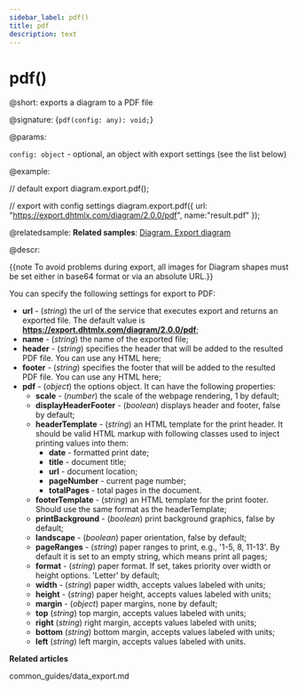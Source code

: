 ```yaml
---
sidebar_label: pdf()
title: pdf
description: text
---
```


# pdf()

@short: exports a diagram to a PDF file

@signature: {`pdf(config: any): void;`}

@params:

`config: object` - optional, an object with export settings (see the list below)

@example:

// default export
diagram.export.pdf();

// export with config settings
diagram.export.pdf({
	url: "https://export.dhtmlx.com/diagram/2.0.0/pdf",
	name:"result.pdf"
});

@relatedsample:
**Related samples**: [Diagram. Export diagram](https://snippet.dhtmlx.com/ybpmz0zk)

@descr:

{{note To avoid problems during export, all images for Diagram shapes must be set either in base64 format or via an absolute URL.}}

You can specify the following settings for export to PDF:

- **url** - (*string*) the url of the service that executes export and returns an exported file. The default value is **https://export.dhtmlx.com/diagram/2.0.0/pdf**;
- **name** - (*string*) the name of the exported file;
- **header** - (*string*) specifies the header that will be added to the resulted PDF file. You can use any HTML here;
- **footer** - (*string*) specifies the footer that will be added to the resulted PDF file. You can use any HTML here;
- **pdf** - (*object*) the options object. It can have the following properties:
	- **scale** - (*number*) the scale of the webpage rendering, 1 by default;
	- **displayHeaderFooter** - (*boolean*) displays header and footer, false by default;
	- **headerTemplate** - (*string*) an HTML template for the print header. It should be valid HTML markup with following classes used to inject printing values into them:
		- **date** - formatted print date;
		- **title** - document title;
		- **url** - document location;
		- **pageNumber** - current page number;
		- **totalPages** - total pages in the document.
	- **footerTemplate** - (*string*) an HTML template for the print footer. Should use the same format as the headerTemplate;
	- **printBackground** - (*boolean*) print background graphics, false by default;
	- **landscape** - (*boolean*) paper orientation, false by default;
	- **pageRanges** - (*string*) paper ranges to print, e.g., '1-5, 8, 11-13'. By default it is set to an empty string, which means print all pages;
	- **format** - (*string*) paper format. If set, takes priority over width or height options. 'Letter' by default;
	- **width** - (*string*) paper width, accepts values labeled with units;
	- **height** - (*string*) paper height, accepts values labeled with units;
	- **margin** - (*object*) paper margins, none by default;
	- **top** (*string*) top margin, accepts values labeled with units;
	- **right** (*string*) right margin, accepts values labeled with units;
	- **bottom** (*string*) bottom margin, accepts values labeled with units;
	- **left** (*string*) left margin, accepts values labeled with units.

**Related articles**

common_guides/data_export.md
